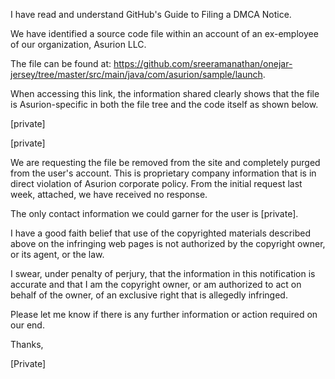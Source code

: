 I have read and understand GitHub's Guide to Filing a DMCA Notice.

We have identified a source code file within an account of an ex-employee of our organization, Asurion LLC.

The file can be found at: https://github.com/sreeramanathan/onejar-jersey/tree/master/src/main/java/com/asurion/sample/launch.

When accessing this link, the information shared clearly shows that the file is Asurion-specific in both the file tree and the code itself as shown below.

[private]

[private]

We are requesting the file be removed from the site and completely purged from the user's account. This is proprietary company information that is in direct violation of Asurion corporate policy. From the initial request last week, attached, we have received no response.

The only contact information we could garner for the user is [private].

I have a good faith belief that use of the copyrighted materials described above on the infringing web pages is not authorized by the copyright owner, or its agent, or the law.

I swear, under penalty of perjury, that the information in this notification is accurate and that I am the copyright owner, or am authorized to act on behalf of the owner, of an exclusive right that is allegedly infringed.

Please let me know if there is any further information or action required on our end.

Thanks,

[Private]
